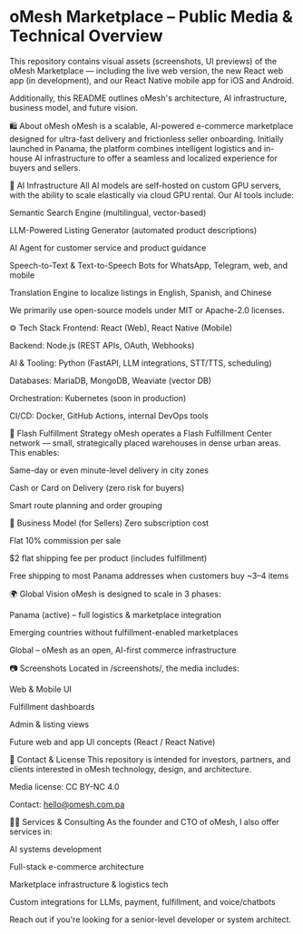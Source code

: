 # oMesh Marketplace – Public Media & Technical Overview
This repository contains visual assets (screenshots, UI previews) of the oMesh Marketplace — including the live web version, the new React web app (in development), and our React Native mobile app for iOS and Android.

Additionally, this README outlines oMesh's architecture, AI infrastructure, business model, and future vision.

🛍️ About oMesh
oMesh is a scalable, AI-powered e-commerce marketplace designed for ultra-fast delivery and frictionless seller onboarding. Initially launched in Panama, the platform combines intelligent logistics and in-house AI infrastructure to offer a seamless and localized experience for buyers and sellers.

🧠 AI Infrastructure
All AI models are self-hosted on custom GPU servers, with the ability to scale elastically via cloud GPU rental. Our AI tools include:

Semantic Search Engine (multilingual, vector-based)

LLM-Powered Listing Generator (automated product descriptions)

AI Agent for customer service and product guidance

Speech-to-Text & Text-to-Speech Bots for WhatsApp, Telegram, web, and mobile

Translation Engine to localize listings in English, Spanish, and Chinese

We primarily use open-source models under MIT or Apache-2.0 licenses.

⚙️ Tech Stack
Frontend: React (Web), React Native (Mobile)

Backend: Node.js (REST APIs, OAuth, Webhooks)

AI & Tooling: Python (FastAPI, LLM integrations, STT/TTS, scheduling)

Databases: MariaDB, MongoDB, Weaviate (vector DB)

Orchestration: Kubernetes (soon in production)

CI/CD: Docker, GitHub Actions, internal DevOps tools

🚚 Flash Fulfillment Strategy
oMesh operates a Flash Fulfillment Center network — small, strategically placed warehouses in dense urban areas. This enables:

Same-day or even minute-level delivery in city zones

Cash or Card on Delivery (zero risk for buyers)

Smart route planning and order grouping

💸 Business Model (for Sellers)
Zero subscription cost

Flat 10% commission per sale

$2 flat shipping fee per product (includes fulfillment)

Free shipping to most Panama addresses when customers buy ~3–4 items

🌍 Global Vision
oMesh is designed to scale in 3 phases:

Panama (active) – full logistics & marketplace integration

Emerging countries without fulfillment-enabled marketplaces

Global – oMesh as an open, AI-first commerce infrastructure

📷 Screenshots
Located in /screenshots/, the media includes:

Web & Mobile UI

Fulfillment dashboards

Admin & listing views

Future web and app UI concepts (React / React Native)

📣 Contact & License
This repository is intended for investors, partners, and clients interested in oMesh technology, design, and architecture.

Media license: CC BY-NC 4.0

Contact: hello@omesh.com.pa

🧑‍💻 Services & Consulting
As the founder and CTO of oMesh, I also offer services in:

AI systems development

Full-stack e-commerce architecture

Marketplace infrastructure & logistics tech

Custom integrations for LLMs, payment, fulfillment, and voice/chatbots

Reach out if you're looking for a senior-level developer or system architect.
